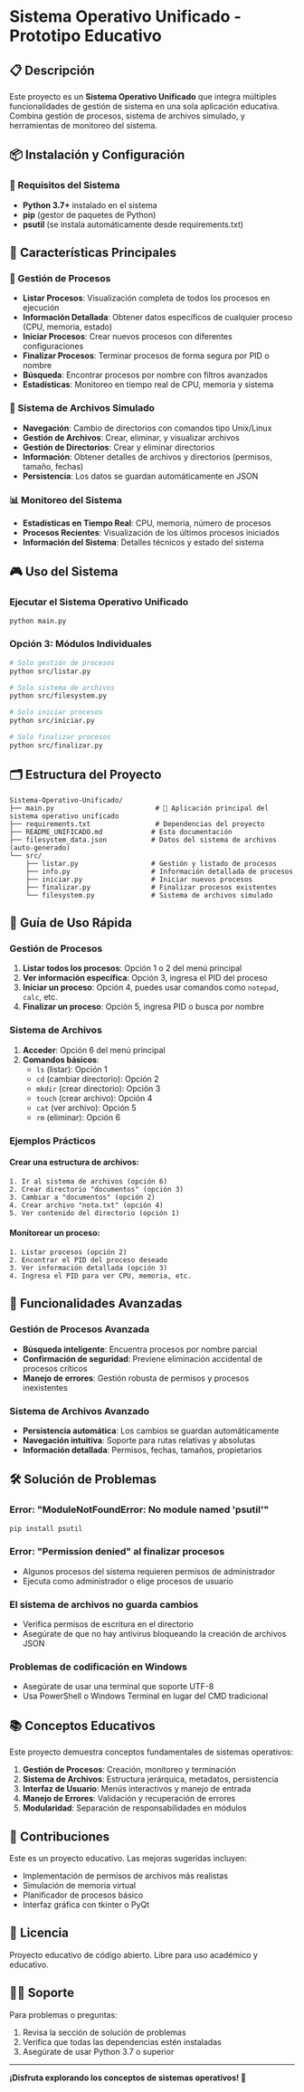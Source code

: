 # Sistema Operativo Unificado - Prototipo Educativo

## 📋 Descripción

Este proyecto es un **Sistema Operativo Unificado** que integra múltiples funcionalidades de gestión de sistema en una sola aplicación educativa. Combina gestión de procesos, sistema de archivos simulado, y herramientas de monitoreo del sistema.

## 📦 Instalación y Configuración

### 🔧 Requisitos del Sistema
- **Python 3.7+** instalado en el sistema
- **pip** (gestor de paquetes de Python)
- **psutil** (se instala automáticamente desde requirements.txt)

## 🚀 Características Principales

### 🔧 Gestión de Procesos
- **Listar Procesos**: Visualización completa de todos los procesos en ejecución
- **Información Detallada**: Obtener datos específicos de cualquier proceso (CPU, memoria, estado)
- **Iniciar Procesos**: Crear nuevos procesos con diferentes configuraciones
- **Finalizar Procesos**: Terminar procesos de forma segura por PID o nombre
- **Búsqueda**: Encontrar procesos por nombre con filtros avanzados
- **Estadísticas**: Monitoreo en tiempo real de CPU, memoria y sistema

### 📁 Sistema de Archivos Simulado
- **Navegación**: Cambio de directorios con comandos tipo Unix/Linux
- **Gestión de Archivos**: Crear, eliminar, y visualizar archivos
- **Gestión de Directorios**: Crear y eliminar directorios
- **Información**: Obtener detalles de archivos y directorios (permisos, tamaño, fechas)
- **Persistencia**: Los datos se guardan automáticamente en JSON

### 📊 Monitoreo del Sistema
- **Estadísticas en Tiempo Real**: CPU, memoria, número de procesos
- **Procesos Recientes**: Visualización de los últimos procesos iniciados
- **Información del Sistema**: Detalles técnicos y estado del sistema

## 🎮 Uso del Sistema

### Ejecutar el Sistema Operativo Unificado
```bash
python main.py
```

### Opción 3: Módulos Individuales
```bash
# Solo gestión de procesos
python src/listar.py

# Solo sistema de archivos
python src/filesystem.py

# Solo iniciar procesos
python src/iniciar.py

# Solo finalizar procesos
python src/finalizar.py
```

## 🗂️ Estructura del Proyecto

```
Sistema-Operativo-Unificado/
├── main.py                         # 🌟 Aplicación principal del sistema operativo unificado
├── requirements.txt                # Dependencias del proyecto
├── README_UNIFICADO.md            # Esta documentación
├── filesystem_data.json           # Datos del sistema de archivos (auto-generado)
└── src/
    ├── listar.py                  # Gestión y listado de procesos
    ├── info.py                    # Información detallada de procesos
    ├── iniciar.py                 # Iniciar nuevos procesos
    ├── finalizar.py               # Finalizar procesos existentes
    └── filesystem.py              # Sistema de archivos simulado
```

## 🎯 Guía de Uso Rápida

### Gestión de Procesos
1. **Listar todos los procesos**: Opción 1 o 2 del menú principal
2. **Ver información específica**: Opción 3, ingresa el PID del proceso
3. **Iniciar un proceso**: Opción 4, puedes usar comandos como `notepad`, `calc`, etc.
4. **Finalizar un proceso**: Opción 5, ingresa PID o busca por nombre

### Sistema de Archivos
1. **Acceder**: Opción 6 del menú principal
2. **Comandos básicos**:
   - `ls` (listar): Opción 1
   - `cd` (cambiar directorio): Opción 2
   - `mkdir` (crear directorio): Opción 3
   - `touch` (crear archivo): Opción 4
   - `cat` (ver archivo): Opción 5
   - `rm` (eliminar): Opción 6

### Ejemplos Prácticos

#### Crear una estructura de archivos:
```
1. Ir al sistema de archivos (opción 6)
2. Crear directorio "documentos" (opción 3)
3. Cambiar a "documentos" (opción 2)
4. Crear archivo "nota.txt" (opción 4)
5. Ver contenido del directorio (opción 1)
```

#### Monitorear un proceso:
```
1. Listar procesos (opción 2)
2. Encontrar el PID del proceso deseado
3. Ver información detallada (opción 3)
4. Ingresa el PID para ver CPU, memoria, etc.
```

## 🔧 Funcionalidades Avanzadas

### Gestión de Procesos Avanzada
- **Búsqueda inteligente**: Encuentra procesos por nombre parcial
- **Confirmación de seguridad**: Previene eliminación accidental de procesos críticos
- **Manejo de errores**: Gestión robusta de permisos y procesos inexistentes

### Sistema de Archivos Avanzado
- **Persistencia automática**: Los cambios se guardan automáticamente
- **Navegación intuitiva**: Soporte para rutas relativas y absolutas
- **Información detallada**: Permisos, fechas, tamaños, propietarios

## 🛠️ Solución de Problemas

### Error: "ModuleNotFoundError: No module named 'psutil'"
```bash
pip install psutil
```

### Error: "Permission denied" al finalizar procesos
- Algunos procesos del sistema requieren permisos de administrador
- Ejecuta como administrador o elige procesos de usuario

### El sistema de archivos no guarda cambios
- Verifica permisos de escritura en el directorio
- Asegúrate de que no hay antivirus bloqueando la creación de archivos JSON

### Problemas de codificación en Windows
- Asegúrate de usar una terminal que soporte UTF-8
- Usa PowerShell o Windows Terminal en lugar del CMD tradicional

## 📚 Conceptos Educativos

Este proyecto demuestra conceptos fundamentales de sistemas operativos:

1. **Gestión de Procesos**: Creación, monitoreo y terminación
2. **Sistema de Archivos**: Estructura jerárquica, metadatos, persistencia
3. **Interfaz de Usuario**: Menús interactivos y manejo de entrada
4. **Manejo de Errores**: Validación y recuperación de errores
5. **Modularidad**: Separación de responsabilidades en módulos

## 🤝 Contribuciones

Este es un proyecto educativo. Las mejoras sugeridas incluyen:
- Implementación de permisos de archivos más realistas
- Simulación de memoria virtual
- Planificador de procesos básico
- Interfaz gráfica con tkinter o PyQt

## 📄 Licencia

Proyecto educativo de código abierto. Libre para uso académico y educativo.

## 👨‍💻 Soporte

Para problemas o preguntas:
1. Revisa la sección de solución de problemas
2. Verifica que todas las dependencias estén instaladas
3. Asegúrate de usar Python 3.7 o superior

---

**¡Disfruta explorando los conceptos de sistemas operativos! 🚀**